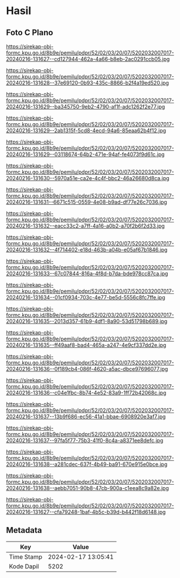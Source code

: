 # Hasil

## Foto C Plano

https://sirekap-obj-formc.kpu.go.id/8b9e/pemilu/pdpr/52/02/03/20/07/5202032007017-20240216-131627--cd127944-462a-4a66-b8eb-2ac0291ccb05.jpg

https://sirekap-obj-formc.kpu.go.id/8b9e/pemilu/pdpr/52/02/03/20/07/5202032007017-20240216-131628--37e69120-0b93-435c-8866-b2f4a19ed520.jpg

https://sirekap-obj-formc.kpu.go.id/8b9e/pemilu/pdpr/52/02/03/20/07/5202032007017-20240216-131629--ba345750-9eb2-4790-af1f-adc1262f2e77.jpg

https://sirekap-obj-formc.kpu.go.id/8b9e/pemilu/pdpr/52/02/03/20/07/5202032007017-20240216-131629--2ab1315f-5cd8-4ecd-94a6-85eaa62b4f12.jpg

https://sirekap-obj-formc.kpu.go.id/8b9e/pemilu/pdpr/52/02/03/20/07/5202032007017-20240216-131629--03118674-64b2-471e-94af-fe4073f9d61c.jpg

https://sirekap-obj-formc.kpu.go.id/8b9e/pemilu/pdpr/52/02/03/20/07/5202032007017-20240216-131630--5970a51e-ca2e-4c4f-bbc2-46a26680d8ca.jpg

https://sirekap-obj-formc.kpu.go.id/8b9e/pemilu/pdpr/52/02/03/20/07/5202032007017-20240216-131631--6671c515-0559-4e08-b9ad-df77e26c7036.jpg

https://sirekap-obj-formc.kpu.go.id/8b9e/pemilu/pdpr/52/02/03/20/07/5202032007017-20240216-131632--eacc33c2-a7ff-4a16-a0b2-a70f2b6f2d33.jpg

https://sirekap-obj-formc.kpu.go.id/8b9e/pemilu/pdpr/52/02/03/20/07/5202032007017-20240216-131632--4f714402-e18d-463b-a04b-e05af67b1846.jpg

https://sirekap-obj-formc.kpu.go.id/8b9e/pemilu/pdpr/52/02/03/20/07/5202032007017-20240216-131633--67c07844-816a-4f8d-b7da-bde978cc87ca.jpg

https://sirekap-obj-formc.kpu.go.id/8b9e/pemilu/pdpr/52/02/03/20/07/5202032007017-20240216-131634--01cf0934-703c-4e77-be5d-5556c8fc7ffe.jpg

https://sirekap-obj-formc.kpu.go.id/8b9e/pemilu/pdpr/52/02/03/20/07/5202032007017-20240216-131635--2013d357-61b9-4df1-8a90-53d51798b689.jpg

https://sirekap-obj-formc.kpu.go.id/8b9e/pemilu/pdpr/52/02/03/20/07/5202032007017-20240216-131635--ff49aaf8-bad4-465a-a247-4e9cf337dd2e.jpg

https://sirekap-obj-formc.kpu.go.id/8b9e/pemilu/pdpr/52/02/03/20/07/5202032007017-20240216-131636--0f189cb4-086f-4620-a5ac-dbce97696077.jpg

https://sirekap-obj-formc.kpu.go.id/8b9e/pemilu/pdpr/52/02/03/20/07/5202032007017-20240216-131636--c04e1fbc-8b74-4e52-83a9-1ff72b42068c.jpg

https://sirekap-obj-formc.kpu.go.id/8b9e/pemilu/pdpr/52/02/03/20/07/5202032007017-20240216-131637--13b9f686-ec56-41a1-bbae-6908920e3af7.jpg

https://sirekap-obj-formc.kpu.go.id/8b9e/pemilu/pdpr/52/02/03/20/07/5202032007017-20240216-131637--97fa5f77-75b3-41f0-8c4a-a8371ee8defc.jpg

https://sirekap-obj-formc.kpu.go.id/8b9e/pemilu/pdpr/52/02/03/20/07/5202032007017-20240216-131638--a281cdec-637f-4b49-ba91-670e915e0bce.jpg

https://sirekap-obj-formc.kpu.go.id/8b9e/pemilu/pdpr/52/02/03/20/07/5202032007017-20240216-131638--aebb7051-90b8-47cb-900a-c1eea8c9a82e.jpg

https://sirekap-obj-formc.kpu.go.id/8b9e/pemilu/pdpr/52/02/03/20/07/5202032007017-20240216-131627--cfa79248-1baf-4b5c-b39d-b442f18d6148.jpg


## Metadata

| Key        | Value               |
| ---------- | ------------------- |
| Time Stamp | 2024-02-17 13:05:41 |
| Kode Dapil | 5202                |



